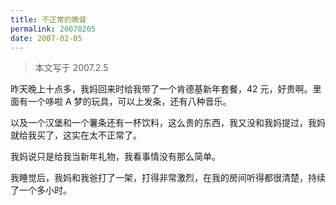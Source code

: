 ```yaml
---
title: 不正常的晚餐
permalink: 20070205
date: 2007-02-05
---
```


> 本文写于 2007.2.5

昨天晚上十点多，我妈回来时给我带了一个肯德基新年套餐，42 元，好贵啊。里面有一个哆啦 A 梦的玩具，可以上发条，还有八种音乐。

以及一个汉堡和一个薯条还有一杯饮料，这么贵的东西，我又没和我妈提过，我妈就给我买了，这实在太不正常了。

我妈说只是给我当新年礼物，我看事情没有那么简单。

我睡觉后，我妈和我爸打了一架，打得非常激烈，在我的房间听得都很清楚，持续了一个多小时。
